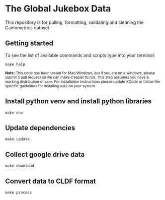 # The Global Jukebox Data

This repository is for pulling, formatting, validating and cleaning the Cantometrics dataset.

## Getting started

To see the list of available commands and scripts type into your terminal:

`make help`

<small><strong>Note:</strong> This code has been tested for Mac/Windows, but if you are on a windows, please submit a pull request so we can make it easier to run. This step assumes you have a working distribution of `make`. For installation instructions please update XCode or follow the specific guidelines for installing `make` on your system. </small>

## Install python venv and install python libraries

`make env`

## Update dependencies

`make update`

## Collect google drive data

`make download`


## Convert data to CLDF format
`make process`